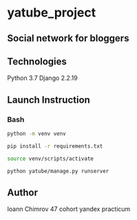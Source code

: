 # yatube_project
## Social network for bloggers
## Technologies
Python 3.7
Django 2.2.19

## Launch Instruction
### Bash
```bash
python -m venv venv
```
```bash
pip install -r requirements.txt
```
```bash
source venv/scripts/activate
```
```bash
python yatube/manage.py runserver
```

## Author
Ioann Chimrov 47 cohort yandex practicum
